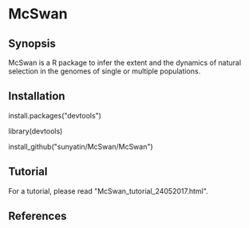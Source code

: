 # McSwan

## Synopsis

McSwan is a R package to infer the extent and the dynamics of natural selection in the genomes of single or multiple populations.  

## Installation

install.packages("devtools")

library(devtools)

install_github("sunyatin/McSwan/McSwan")

## Tutorial

For a tutorial, please read "McSwan_tutorial_24052017.html".

## References